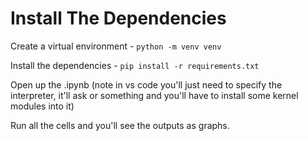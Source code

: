 # Install The Dependencies

Create a virtual environment - `python -m venv venv`

Install the dependencies - `pip install -r requirements.txt`

Open up the .ipynb (note in vs code you'll just need to specify the interpreter, it'll ask or something and you'll have to install some kernel modules into it)

Run all the cells and you'll see the outputs as graphs.
